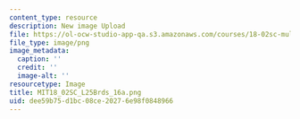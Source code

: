 ```yaml
---
content_type: resource
description: New image Upload
file: https://ol-ocw-studio-app-qa.s3.amazonaws.com/courses/18-02sc-multivariable-calculus-fall-2010/dee59b75d1bc08ce20276e98f0848966_MIT18_02SC_L25Brds_16a.png
file_type: image/png
image_metadata:
  caption: ''
  credit: ''
  image-alt: ''
resourcetype: Image
title: MIT18_02SC_L25Brds_16a.png
uid: dee59b75-d1bc-08ce-2027-6e98f0848966
---
```

